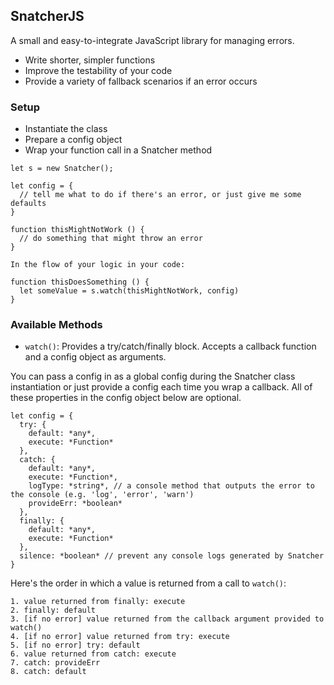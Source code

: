 ## SnatcherJS

A small and easy-to-integrate JavaScript library for managing errors.

- Write shorter, simpler functions
- Improve the testability of your code
- Provide a variety of fallback scenarios if an error occurs

### Setup

- Instantiate the class
- Prepare a config object
- Wrap your function call in a Snatcher method

```
let s = new Snatcher();

let config = {
  // tell me what to do if there's an error, or just give me some defaults
}

function thisMightNotWork () {
  // do something that might throw an error
}

In the flow of your logic in your code:

function thisDoesSomething () {
  let someValue = s.watch(thisMightNotWork, config)
}
```

### Available Methods
- `watch()`: Provides a try/catch/finally block. Accepts a callback function and a config object as arguments.

You can pass a config in as a global config during the Snatcher class instantiation or just provide a config each time you wrap a callback. All of these properties in the config object below are optional.
```
let config = {
  try: {
    default: *any*,
    execute: *Function*
  },
  catch: {
    default: *any*,
    execute: *Function*,
    logType: *string*, // a console method that outputs the error to the console (e.g. 'log', 'error', 'warn')
    provideErr: *boolean*
  },
  finally: {
    default: *any*,
    execute: *Function*
  },
  silence: *boolean* // prevent any console logs generated by Snatcher
}
```

Here's the order in which a value is returned from a call to `watch()`:
```
1. value returned from finally: execute
2. finally: default
3. [if no error] value returned from the callback argument provided to watch()
4. [if no error] value returned from try: execute
5. [if no error] try: default
6. value returned from catch: execute
7. catch: provideErr
8. catch: default
```